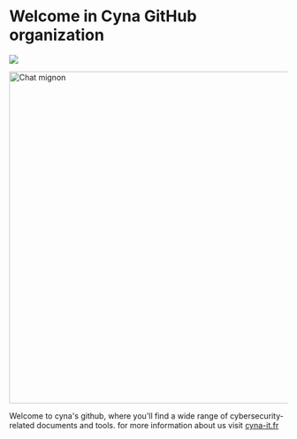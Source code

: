 # Welcome in Cyna GitHub organization

![](https://static.wixstatic.com/media/d9da11_f0ddbd894a0c4eeba7b96fdf02a011e9~mv2.png/v1/fill/w_171,h_49,al_c,q_85,usm_0.66_1.00_0.01,enc_auto/Logo%20Cyna%20Purple%20and%20white.png)

<img src="https://static.wixstatic.com/media/d9da11_f0ddbd894a0c4eeba7b96fdf02a011e9~mv2.png/v1/fill/w_171,h_49,al_c,q_85,usm_0.66_1.00_0.01,enc_auto/Logo%20Cyna%20Purple%20and%20white.png" alt="Chat mignon" width="600">

Welcome to cyna's github, where you'll find a wide range of cybersecurity-related documents and tools.
for more information about us visit [cyna-it.fr](https://www.cyna-it.fr/)

<!--
**cybersecurity-cyna/cybersecurity-cyna** is a ✨ _special_ ✨ repository because its `README.md` (this file) appears on your GitHub profile.

Here are some ideas to get you started:

- 🔭 I’m currently working on ...
- 🌱 I’m currently learning ...
- 👯 I’m looking to collaborate on ...
- 🤔 I’m looking for help with ...
- 💬 Ask me about ...
- 📫 How to reach me: ...
- 😄 Pronouns: ...
- ⚡ Fun fact: ...
-->
